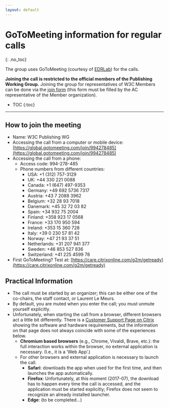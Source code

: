 ```yaml
---
layout: default
---
```


# GoToMeeting information for regular calls
{: .no_toc}

The group uses GoToMeeting (courtesy of [EDRLab](https://edrlab.org)) for the calls.

**Joining the call is restricted to the official members of the Publishing Working Group.** Joining the group for representatives of W3C Members can be done via the [join form](#) (this form must be filled by the AC representative of the Member organization).

* TOC
{:toc}


---


## How to join the meeting

* Name: W3C Publishing WG
* Accessing the call from a computer or mobile device: [https://global.gotomeeting.com/join/994278485](https://global.gotomeeting.com/join/994278485)
* Accessing the call from a phone:
    * Access code: 994-278-485
    * Phone numbers from different countries:
        * USA: +1 (312) 757-3129
        * UK: +44 330 221 0088
        * Canada: +1 (647) 497-9353
        *  Germany: +49 692 5736 7317
        * Austria: +43 7 2088 3962
        * Belgium: +32 28 93 7018
        * Danemark: +45 32 72 03 82
        * Spain: +34 932 75 2004
        * Finland: +358 923 17 0568
        * France: +33 170 950 594
        * Ireland: +353 15 360 728
        * Italy: +39 0 230 57 81 42
        * Norway: +47 21 93 37 51
        * Netherlands: +31 207 941 377
        * Sweden: +46 853 527 836
        * Switzerland: +41 225 4599 78
* First GoToMeeting? Test at: [https://care.citrixonline.com/g2m/getready](https://care.citrixonline.com/g2m/getready)

## Practical Information

* The call must be started by an organizer; this can be either one of the co-chairs, the staff contact, or Laurent Le Meurs.
* By default, you are muted when you enter the call; you must unmute yourself explicitly.
* Unfortunately, when starting the call from a browser, different browsers act a little bit differently. There is a [Customer Support Page on Citrix](http://support.citrixonline.com/en_US/Meeting/help_files/G2M010003?Title=System+Requirements+for+Attendees) showing the software and hardware requirements, but the information on that page does not always coincide with some of the experiences below.
    * **Chromium based browsers** (e.g., Chrome, Vivaldi, Brave, etc.): the full interaction works within the browser, no external application is necessary. (I.e., it is a ‘Web App’.)
    * For other browsers and external application is necessary to launch the call.
        * **Safari**: downloads the app when used for the first time, and then launches the app automatically.
        * **Firefox**: Unfortunately, at this moment (2017-07), the download has to happen every time the call is accessed, and the application must be started explicitly; Firefox does not seem to recognize an already installed launcher.
        * **Edge**: (to be completed…)
